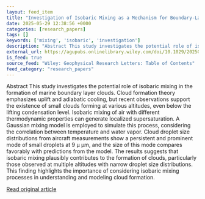 ```yaml
---
layout: feed_item
title: "Investigation of Isobaric Mixing as a Mechanism for Boundary‐Layer Cloud Formation"
date: 2025-05-29 12:38:56 +0000
categories: [research_papers]
tags: []
keywords: ['mixing', 'isobaric', 'investigation']
description: "Abstract This study investigates the potential role of isobaric mixing in the formation of marine boundary layer clouds"
external_url: https://agupubs.onlinelibrary.wiley.com/doi/10.1029/2025GL115587?af=R
is_feed: true
source_feed: "Wiley: Geophysical Research Letters: Table of Contents"
feed_category: "research_papers"
---
```


Abstract This study investigates the potential role of isobaric mixing in the formation of marine boundary layer clouds. Cloud formation theory emphasizes uplift and adiabatic cooling, but recent observations support the existence of small clouds forming at various altitudes, even below the lifting condensation level. Isobaric mixing of air with different thermodynamic properties can generate localized supersaturation. A Gaussian mixing model is employed to simulate this process, considering the correlation between temperature and water vapor. Cloud droplet size distributions from aircraft measurements show a persistent and prominent mode of small droplets at 9 μ ${\upmu }$m, and the size of this mode compares favorably with predictions from the model. The results suggests that isobaric mixing plausibly contributes to the formation of clouds, particularly those observed at multiple altitudes with narrow droplet size distributions. This finding highlights the importance of considering isobaric mixing processes in understanding and modeling cloud formation.

[Read original article](https://agupubs.onlinelibrary.wiley.com/doi/10.1029/2025GL115587?af=R)
